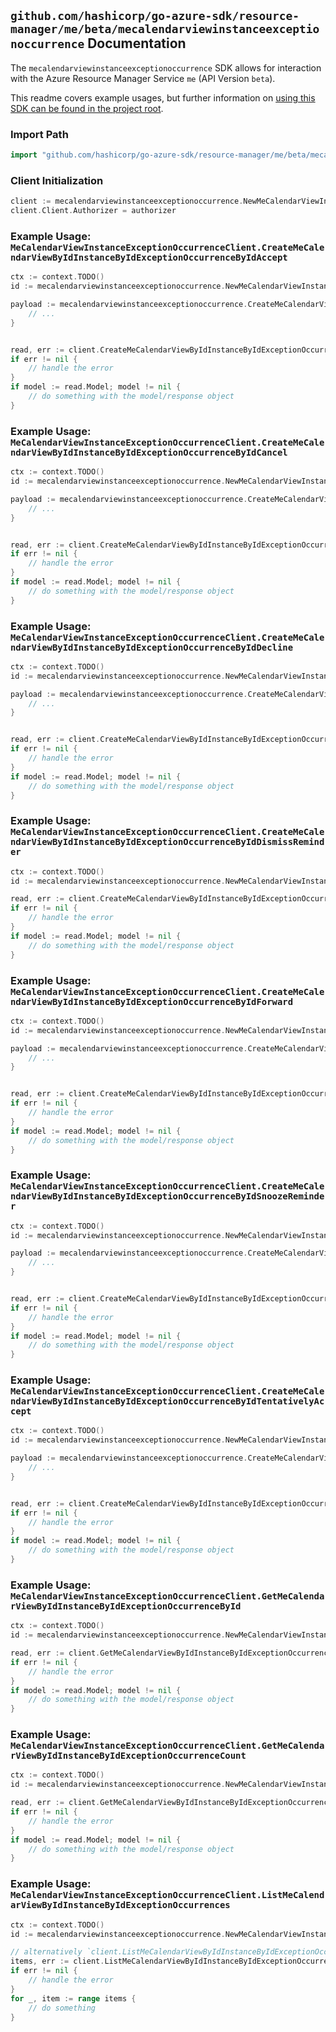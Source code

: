 
## `github.com/hashicorp/go-azure-sdk/resource-manager/me/beta/mecalendarviewinstanceexceptionoccurrence` Documentation

The `mecalendarviewinstanceexceptionoccurrence` SDK allows for interaction with the Azure Resource Manager Service `me` (API Version `beta`).

This readme covers example usages, but further information on [using this SDK can be found in the project root](https://github.com/hashicorp/go-azure-sdk/tree/main/docs).

### Import Path

```go
import "github.com/hashicorp/go-azure-sdk/resource-manager/me/beta/mecalendarviewinstanceexceptionoccurrence"
```


### Client Initialization

```go
client := mecalendarviewinstanceexceptionoccurrence.NewMeCalendarViewInstanceExceptionOccurrenceClientWithBaseURI("https://management.azure.com")
client.Client.Authorizer = authorizer
```


### Example Usage: `MeCalendarViewInstanceExceptionOccurrenceClient.CreateMeCalendarViewByIdInstanceByIdExceptionOccurrenceByIdAccept`

```go
ctx := context.TODO()
id := mecalendarviewinstanceexceptionoccurrence.NewMeCalendarViewInstanceExceptionOccurrenceID("eventIdValue", "eventId1Value", "eventId2Value")

payload := mecalendarviewinstanceexceptionoccurrence.CreateMeCalendarViewByIdInstanceByIdExceptionOccurrenceByIdAcceptRequest{
	// ...
}


read, err := client.CreateMeCalendarViewByIdInstanceByIdExceptionOccurrenceByIdAccept(ctx, id, payload)
if err != nil {
	// handle the error
}
if model := read.Model; model != nil {
	// do something with the model/response object
}
```


### Example Usage: `MeCalendarViewInstanceExceptionOccurrenceClient.CreateMeCalendarViewByIdInstanceByIdExceptionOccurrenceByIdCancel`

```go
ctx := context.TODO()
id := mecalendarviewinstanceexceptionoccurrence.NewMeCalendarViewInstanceExceptionOccurrenceID("eventIdValue", "eventId1Value", "eventId2Value")

payload := mecalendarviewinstanceexceptionoccurrence.CreateMeCalendarViewByIdInstanceByIdExceptionOccurrenceByIdCancelRequest{
	// ...
}


read, err := client.CreateMeCalendarViewByIdInstanceByIdExceptionOccurrenceByIdCancel(ctx, id, payload)
if err != nil {
	// handle the error
}
if model := read.Model; model != nil {
	// do something with the model/response object
}
```


### Example Usage: `MeCalendarViewInstanceExceptionOccurrenceClient.CreateMeCalendarViewByIdInstanceByIdExceptionOccurrenceByIdDecline`

```go
ctx := context.TODO()
id := mecalendarviewinstanceexceptionoccurrence.NewMeCalendarViewInstanceExceptionOccurrenceID("eventIdValue", "eventId1Value", "eventId2Value")

payload := mecalendarviewinstanceexceptionoccurrence.CreateMeCalendarViewByIdInstanceByIdExceptionOccurrenceByIdDeclineRequest{
	// ...
}


read, err := client.CreateMeCalendarViewByIdInstanceByIdExceptionOccurrenceByIdDecline(ctx, id, payload)
if err != nil {
	// handle the error
}
if model := read.Model; model != nil {
	// do something with the model/response object
}
```


### Example Usage: `MeCalendarViewInstanceExceptionOccurrenceClient.CreateMeCalendarViewByIdInstanceByIdExceptionOccurrenceByIdDismissReminder`

```go
ctx := context.TODO()
id := mecalendarviewinstanceexceptionoccurrence.NewMeCalendarViewInstanceExceptionOccurrenceID("eventIdValue", "eventId1Value", "eventId2Value")

read, err := client.CreateMeCalendarViewByIdInstanceByIdExceptionOccurrenceByIdDismissReminder(ctx, id)
if err != nil {
	// handle the error
}
if model := read.Model; model != nil {
	// do something with the model/response object
}
```


### Example Usage: `MeCalendarViewInstanceExceptionOccurrenceClient.CreateMeCalendarViewByIdInstanceByIdExceptionOccurrenceByIdForward`

```go
ctx := context.TODO()
id := mecalendarviewinstanceexceptionoccurrence.NewMeCalendarViewInstanceExceptionOccurrenceID("eventIdValue", "eventId1Value", "eventId2Value")

payload := mecalendarviewinstanceexceptionoccurrence.CreateMeCalendarViewByIdInstanceByIdExceptionOccurrenceByIdForwardRequest{
	// ...
}


read, err := client.CreateMeCalendarViewByIdInstanceByIdExceptionOccurrenceByIdForward(ctx, id, payload)
if err != nil {
	// handle the error
}
if model := read.Model; model != nil {
	// do something with the model/response object
}
```


### Example Usage: `MeCalendarViewInstanceExceptionOccurrenceClient.CreateMeCalendarViewByIdInstanceByIdExceptionOccurrenceByIdSnoozeReminder`

```go
ctx := context.TODO()
id := mecalendarviewinstanceexceptionoccurrence.NewMeCalendarViewInstanceExceptionOccurrenceID("eventIdValue", "eventId1Value", "eventId2Value")

payload := mecalendarviewinstanceexceptionoccurrence.CreateMeCalendarViewByIdInstanceByIdExceptionOccurrenceByIdSnoozeReminderRequest{
	// ...
}


read, err := client.CreateMeCalendarViewByIdInstanceByIdExceptionOccurrenceByIdSnoozeReminder(ctx, id, payload)
if err != nil {
	// handle the error
}
if model := read.Model; model != nil {
	// do something with the model/response object
}
```


### Example Usage: `MeCalendarViewInstanceExceptionOccurrenceClient.CreateMeCalendarViewByIdInstanceByIdExceptionOccurrenceByIdTentativelyAccept`

```go
ctx := context.TODO()
id := mecalendarviewinstanceexceptionoccurrence.NewMeCalendarViewInstanceExceptionOccurrenceID("eventIdValue", "eventId1Value", "eventId2Value")

payload := mecalendarviewinstanceexceptionoccurrence.CreateMeCalendarViewByIdInstanceByIdExceptionOccurrenceByIdTentativelyAcceptRequest{
	// ...
}


read, err := client.CreateMeCalendarViewByIdInstanceByIdExceptionOccurrenceByIdTentativelyAccept(ctx, id, payload)
if err != nil {
	// handle the error
}
if model := read.Model; model != nil {
	// do something with the model/response object
}
```


### Example Usage: `MeCalendarViewInstanceExceptionOccurrenceClient.GetMeCalendarViewByIdInstanceByIdExceptionOccurrenceById`

```go
ctx := context.TODO()
id := mecalendarviewinstanceexceptionoccurrence.NewMeCalendarViewInstanceExceptionOccurrenceID("eventIdValue", "eventId1Value", "eventId2Value")

read, err := client.GetMeCalendarViewByIdInstanceByIdExceptionOccurrenceById(ctx, id)
if err != nil {
	// handle the error
}
if model := read.Model; model != nil {
	// do something with the model/response object
}
```


### Example Usage: `MeCalendarViewInstanceExceptionOccurrenceClient.GetMeCalendarViewByIdInstanceByIdExceptionOccurrenceCount`

```go
ctx := context.TODO()
id := mecalendarviewinstanceexceptionoccurrence.NewMeCalendarViewInstanceID("eventIdValue", "eventId1Value")

read, err := client.GetMeCalendarViewByIdInstanceByIdExceptionOccurrenceCount(ctx, id)
if err != nil {
	// handle the error
}
if model := read.Model; model != nil {
	// do something with the model/response object
}
```


### Example Usage: `MeCalendarViewInstanceExceptionOccurrenceClient.ListMeCalendarViewByIdInstanceByIdExceptionOccurrences`

```go
ctx := context.TODO()
id := mecalendarviewinstanceexceptionoccurrence.NewMeCalendarViewInstanceID("eventIdValue", "eventId1Value")

// alternatively `client.ListMeCalendarViewByIdInstanceByIdExceptionOccurrences(ctx, id)` can be used to do batched pagination
items, err := client.ListMeCalendarViewByIdInstanceByIdExceptionOccurrencesComplete(ctx, id)
if err != nil {
	// handle the error
}
for _, item := range items {
	// do something
}
```
